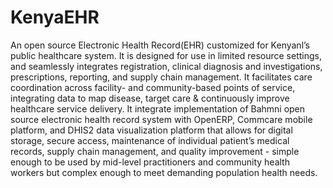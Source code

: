 # KenyaEHR
An open source Electronic Health Record(EHR) customized for Kenyanl’s public healthcare system. It is designed for use in limited resource settings, and seamlessly integrates registration, clinical diagnosis and investigations, prescriptions, reporting, and supply chain management. It facilitates care coordination across facility- and community-based points of service, integrating data to map disease, target care &amp; continuously improve healthcare service delivery.
It integrate implementation of Bahmni open source electronic health record system with OpenERP, Commcare mobile platform, and DHIS2 data visualization platform that allows for digital storage, secure access, maintenance of individual patient’s medical records, supply chain management, and quality improvement - simple enough to be used by mid-level practitioners and community health workers but complex enough to meet demanding population health needs.

